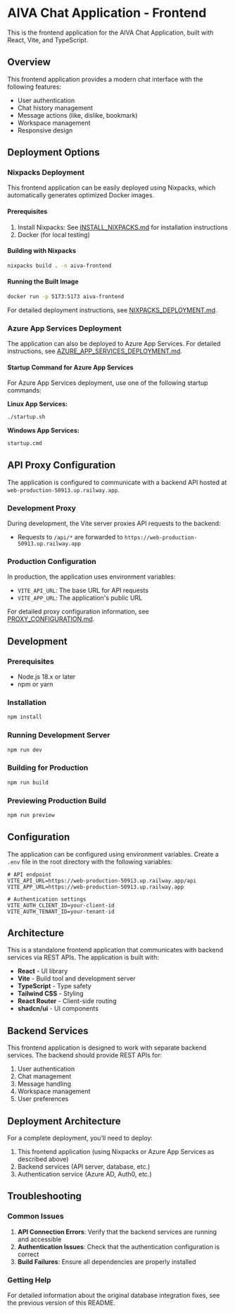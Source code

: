 # AIVA Chat Application - Frontend

This is the frontend application for the AIVA Chat Application, built with React, Vite, and TypeScript.

## Overview

This frontend application provides a modern chat interface with the following features:
- User authentication
- Chat history management
- Message actions (like, dislike, bookmark)
- Workspace management
- Responsive design

## Deployment Options

### Nixpacks Deployment
This frontend application can be easily deployed using Nixpacks, which automatically generates optimized Docker images.

#### Prerequisites
1. Install Nixpacks: See [INSTALL_NIXPACKS.md](file:///c%3A/Users/chint/Downloads/webapp_1%20-%20Copy/INSTALL_NIXPACKS.md) for installation instructions
2. Docker (for local testing)

#### Building with Nixpacks
```bash
nixpacks build . -n aiva-frontend
```

#### Running the Built Image
```bash
docker run -p 5173:5173 aiva-frontend
```

For detailed deployment instructions, see [NIXPACKS_DEPLOYMENT.md](file:///c%3A/Users/chint/Downloads/webapp_1%20-%20Copy/NIXPACKS_DEPLOYMENT.md).

### Azure App Services Deployment
The application can also be deployed to Azure App Services. For detailed instructions, see [AZURE_APP_SERVICES_DEPLOYMENT.md](file:///c%3A/Users/chint/Downloads/webapp_1%20-%20Copy/AZURE_APP_SERVICES_DEPLOYMENT.md).

#### Startup Command for Azure App Services
For Azure App Services deployment, use one of the following startup commands:

**Linux App Services:**
```bash
./startup.sh
```

**Windows App Services:**
```cmd
startup.cmd
```

## API Proxy Configuration

The application is configured to communicate with a backend API hosted at `web-production-50913.up.railway.app`.

### Development Proxy
During development, the Vite server proxies API requests to the backend:
- Requests to `/api/*` are forwarded to `https://web-production-50913.up.railway.app`

### Production Configuration
In production, the application uses environment variables:
- `VITE_API_URL`: The base URL for API requests
- `VITE_APP_URL`: The application's public URL

For detailed proxy configuration information, see [PROXY_CONFIGURATION.md](file:///c%3A/Users/chint/Downloads/webapp_1%20-%20Copy/PROXY_CONFIGURATION.md).

## Development

### Prerequisites
- Node.js 18.x or later
- npm or yarn

### Installation
```bash
npm install
```

### Running Development Server
```bash
npm run dev
```

### Building for Production
```bash
npm run build
```

### Previewing Production Build
```bash
npm run preview
```

## Configuration

The application can be configured using environment variables. Create a `.env` file in the root directory with the following variables:

```env
# API endpoint
VITE_API_URL=https://web-production-50913.up.railway.app/api
VITE_APP_URL=https://web-production-50913.up.railway.app

# Authentication settings
VITE_AUTH_CLIENT_ID=your-client-id
VITE_AUTH_TENANT_ID=your-tenant-id
```

## Architecture

This is a standalone frontend application that communicates with backend services via REST APIs. The application is built with:

- **React** - UI library
- **Vite** - Build tool and development server
- **TypeScript** - Type safety
- **Tailwind CSS** - Styling
- **React Router** - Client-side routing
- **shadcn/ui** - UI components

## Backend Services

This frontend application is designed to work with separate backend services. The backend should provide REST APIs for:

1. User authentication
2. Chat management
3. Message handling
4. Workspace management
5. User preferences

## Deployment Architecture

For a complete deployment, you'll need to deploy:

1. This frontend application (using Nixpacks or Azure App Services as described above)
2. Backend services (API server, database, etc.)
3. Authentication service (Azure AD, Auth0, etc.)

## Troubleshooting

### Common Issues

1. **API Connection Errors**: Verify that the backend services are running and accessible
2. **Authentication Issues**: Check that the authentication configuration is correct
3. **Build Failures**: Ensure all dependencies are properly installed

### Getting Help

For detailed information about the original database integration fixes, see the previous version of this README.